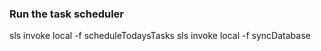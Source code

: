 ### Run the task scheduler
 sls invoke local -f scheduleTodaysTasks
 sls invoke local -f syncDatabase


